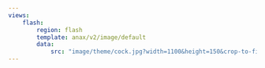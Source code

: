 ```yaml
---
views:
    flash:
        region: flash
        template: anax/v2/image/default
        data:
            src: "image/theme/cock.jpg?width=1100&height=150&crop-to-fit&area=0,0,30,0"
---
```

